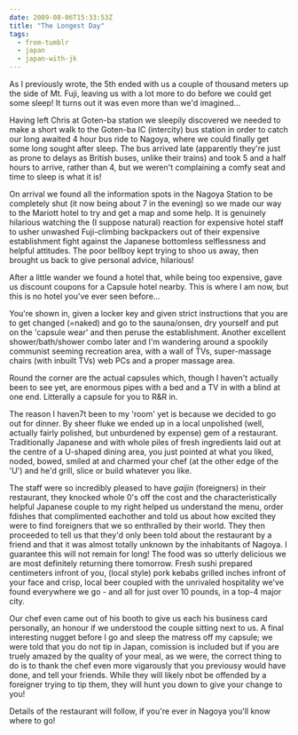 ```yaml
---
date: 2009-08-06T15:33:53Z
title: "The Longest Day"
tags:
  - from-tumblr
  - japan
  - japan-with-jk
---
```

As I previously wrote, the 5th ended with us a couple of thousand meters up the side of Mt. Fuji, leaving us with a lot more to do before we could get some sleep! It turns out it was even more than we'd imagined...

Having left Chris at Goten-ba station we sleepily discovered we needed to make a short walk to the Goten-ba IC (intercity) bus station in order to catch our long awaited 4 hour bus ride to Nagoya, where we could finally get some long sought after sleep. The bus arrived late (apparently they're just as prone to delays as British buses, unlike their trains) and took 5 and a half hours to arrive, rather than 4, but we weren't complaining a comfy seat and time to sleep is what it is!

On arrival we found all the information spots in the Nagoya Station to be completely shut (it now being about 7 in the evening) so we made our way to the Mariott hotel to try and get a map and some help. It is genuinely hilarious watching the (I suppose natural) reaction for expensive hotel staff to usher unwashed Fuji-climbing backpackers out of their expensive establishment fight against the Japanese bottomless selflessness and helpful attitudes. The poor bellboy kept trying to shoo us away, then brought us back to give personal advice, hilarious!

After a little wander we found a hotel that, while being too expensive, gave us discount coupons for a Capsule hotel nearby. This is where I am now, but this is no hotel you've ever seen before...

You're shown in, given a locker key and given strict instructions that you are to get changed (=naked) and go to the sauna/onsen, dry yourself and put on the 'capsule wear' and then peruse the establishment. Another excellent shower/bath/shower combo later and I'm wandering around a spookily communist seeming recreation area, with a wall of TVs, super-massage chairs (with inbuilt TVs) web PCs and a proper massage area.

Round the corner are the actual capsules which, though I haven't actually been to see yet, are enormous pipes with a bed and a TV in with a blind at one end. Litterally a capsule for you to R&R in.

The reason I haven7t been to my 'room' yet is because we decided to go out for dinner. By sheer fluke we ended up in a local unpolished (well, actually fairly polished, but unburdened by expense) gem of a restaurant. Traditionally Japanese and with whole piles of fresh ingredients laid out at the centre of a U-shaped dining area, you just pointed at what you liked, noded, bowed, smiled at and charmed your chef (at the other edge of the 'U') and he'd grill, slice or build whatever you like.

The staff were so incredibly pleased to have _gaijin_ (foreigners) in their restaurant, they knocked whole 0's off the cost and the characteristically helpful Japanese couple to my right helped us understand the menu, order fdishes that complimented eachother and told us about how excited they were to find foreigners that we so enthralled by their world. They then proceeded to tell us that they'd only been told about the restaurant by a friend and that it was almost totally unknown by the inhabitants of Nagoya. I guarantee this will not remain for long! The food was so utterly delicious we are most definitely returning there tomorrow. Fresh sushi prepared centimeters infront of you, (local style) pork kebabs grilled inches infront of your face and crisp, local beer coupled with the unrivaled hospitality we've found everywhere we go - and all for just over 10 pounds, in a top-4 major city.

Our chef even came out of his booth to give us each his business card personally, an honour if we understood the couple sitting next to us. A final interesting nugget before I go and sleep the matress off my capsule; we were told that you do not tip in Japan, comission is included but if you are truely amazed by the quality of your meal, as we were, the correct thing to do is to thank the chef even more vigarously that you previousy would have done, and tell your friends. While they will likely nbot be offended by a foreigner trying to tip them, they will hunt you down to give your change to you!

Details of the restaurant will follow, if you're ever in Nagoya you'll know where to go!
